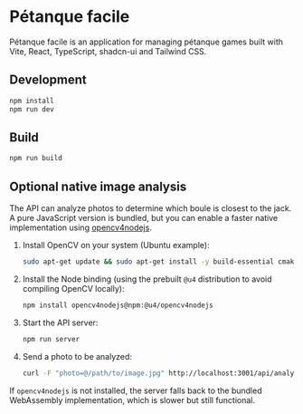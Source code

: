 # Pétanque facile

Pétanque facile is an application for managing pétanque games built with Vite, React, TypeScript, shadcn-ui and Tailwind CSS.

## Development

```sh
npm install
npm run dev
```

## Build

```sh
npm run build
```

## Optional native image analysis

The API can analyze photos to determine which boule is closest to the jack. A
pure JavaScript version is bundled, but you can enable a faster native
implementation using [opencv4nodejs](https://www.npmjs.com/package/opencv4nodejs).

1. Install OpenCV on your system (Ubuntu example):
   ```bash
   sudo apt-get update && sudo apt-get install -y build-essential cmake libopencv-dev
   ```
2. Install the Node binding (using the prebuilt `@u4` distribution to avoid
   compiling OpenCV locally):
   ```bash
   npm install opencv4nodejs@npm:@u4/opencv4nodejs
   ```
3. Start the API server:
   ```bash
   npm run server
   ```
4. Send a photo to be analyzed:
   ```bash
   curl -F "photo=@/path/to/image.jpg" http://localhost:3001/api/analyze
   ```

If `opencv4nodejs` is not installed, the server falls back to the bundled
WebAssembly implementation, which is slower but still functional.
